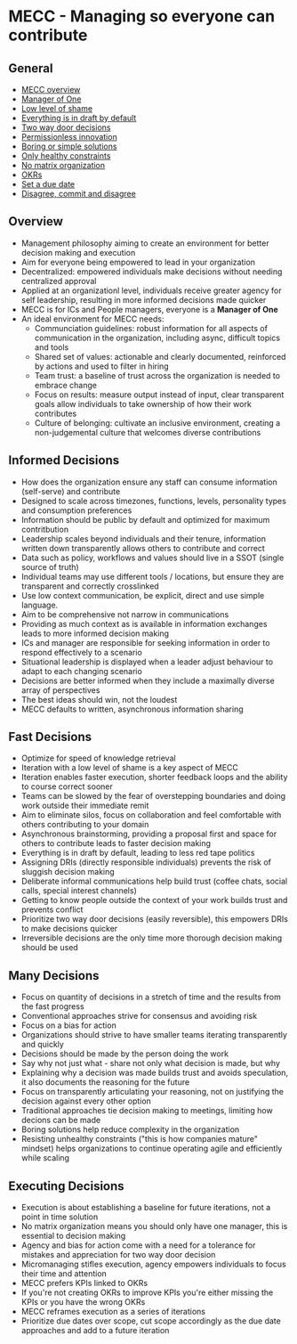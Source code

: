 # MECC - Managing so everyone can contribute
## General
* [MECC overview](https://about.gitlab.com/handbook/mecc/)
* [Manager of One](https://about.gitlab.com/handbook/leadership/#managers-of-one)
* [Low level of shame](https://about.gitlab.com/handbook/values/#low-level-of-shame)
* [Everything is in draft by default](https://about.gitlab.com/handbook/values/#everything-is-in-draft)
* [Two way door decisions](https://about.gitlab.com/handbook/values/#make-two-way-door-decisions)
* [Permissionless innovation](https://about.gitlab.com/handbook/values/#collaboration-is-not-consensus)
* [Boring or simple solutions](https://about.gitlab.com/handbook/values/#boring-solutions)
* [Only healthy constraints](https://about.gitlab.com/handbook/values/#only-healthy-constraints)
* [No matrix organization](https://about.gitlab.com/handbook/leadership/no-matrix-organization/)
* [OKRs](https://about.gitlab.com/company/okrs/)
* [Set a due date](https://about.gitlab.com/handbook/values/#set-a-due-date)
* [Disagree, commit and disagree](https://about.gitlab.com/handbook/values/#disagree-commit-and-disagree)

## Overview
* Management philosophy aiming to create an environment for better decision making and execution
* Aim for everyone being empowered to lead in your organization
* Decentralized: empowered individuals make decisions without needing centralized approval
* Applied at an organizationl level, individuals receive greater agency for self leadership, resulting in more informed decisions made quicker
* MECC is for ICs and People managers, everyone is a __Manager of One__
* An ideal environment for MECC needs:
	* Communciation guidelines: robust information for all aspects of communication in the organization, including async, difficult topics and tools
	* Shared set of values: actionable and clearly documented, reinforced by actions and used to filter in hiring
	* Team trust: a baseline of trust across the organization is needed to embrace change
	* Focus on results: measure output instead of input, clear transparent goals allow individuals to take ownership of how their work contributes
	* Culture of belonging: cultivate an inclusive environment, creating a non-judgemental culture that welcomes diverse contributions

## Informed Decisions
* How does the organization ensure any staff can consume information (self-serve) and contribute
* Designed to scale across timezones, functions, levels, personality types and consumption preferences
* Information should be public by default and optimized for maximum contritbution
* Leadership scales beyond individuals and their tenure, information written down transparently allows others to contribute and correct
* Data such as policy, workflows and values should live in a SSOT (single source of truth)
* Individual teams may use different tools / locations, but ensure they are transparent and correctly crosslinked
* Use low context communication, be explicit, direct and use simple language. 
* Aim to be comprehensive not narrow in communications
* Providing as much context as is available in information exchanges leads to more informed decision making
* ICs and manager are responsible for seeking information in order to respond effectively to a scenario
* Situational leadership is displayed when a leader adjust behaviour to adapt to each changing scenario
* Decisions are better informed when they include a maximally diverse array of perspectives
* The best ideas should win, not the loudest
* MECC defaults to written, asynchronous information sharing

## Fast Decisions
* Optimize for speed of knowledge retrieval
* Iteration with a low level of shame is a key aspect of MECC
* Iteration enables faster execution, shorter feedback loops and the ability to course correct sooner
* Teams can be slowed by the fear of overstepping boundaries and doing work outside their immediate remit
* Aim to eliminate silos, focus on collaboration and feel comfortable with others contributing to your domain
* Asynchronous brainstorming, providing a proposal first and space for others to contribute leads to faster decision making
* Everything is in draft by default, leading to less red tape politics
* Assigning DRIs (directly responsible individuals) prevents the risk of sluggish decision making
* Deliberate informal communications help build trust (coffee chats, social calls, special interest channels)
* Getting to know people outside the context of your work builds trust and prevents conflict
* Prioritize two way door decisions (easily reversible), this empowers DRIs to make decisions quicker
* Irreversible decisions are the only time more thorough decision making should be used

## Many Decisions
* Focus on quantity of decisions in a stretch of time and the results from the fast progress
* Conventional approaches strive for consensus and avoiding risk
* Focus on a bias for action
* Organizations should strive to have smaller teams iterating transparently and quickly
* Decisions should be made by the person doing the work 
* Say why not just what - share not only what decision is made, but why
* Explaining why a decision was made builds trust and avoids speculation, it also documents the reasoning for the future
* Focus on transparently articulating your reasoning, not on justifying the decision against every other option
* Traditional approaches tie decision making to meetings, limiting how decions can be made
* Boring solutions help reduce complexity in the organization 
* Resisting unhealthy constraints ("this is how companies mature" mindset) helps organizations to continue operating agile and efficiently while scaling

## Executing Decisions
* Execution is about establishing a baseline for future iterations, not a point in time solution
* No matrix organization means you should only have one manager, this is essential to decision making
* Agency and bias for action come with a need for a tolerance for mistakes and appreciation for two way door decision
* Micromanaging stifles execution, agency empowers individuals to focus their time and attention
* MECC prefers KPIs linked to OKRs
* If you're not creating OKRs to improve KPIs you're either missing the KPIs or you have the wrong OKRs
* MECC reframes execution as a series of iterations
* Prioritize due dates over scope, cut scope accordingly as the due date approaches and add to a future iteration
